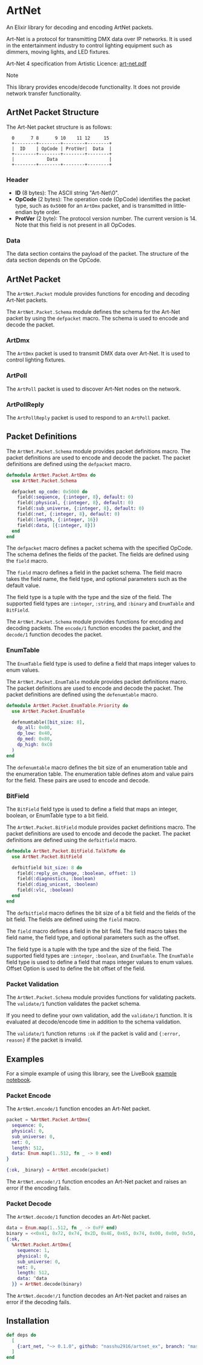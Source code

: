 # ArtNet

An Elixir library for decoding and encoding ArtNet packets.

Art-Net is a protocol for transmitting DMX data over IP networks. It is used in the entertainment industry to control lighting equipment such as dimmers, moving lights, and LED fixtures.

Art-Net 4 specification from Artistic Licence: [art-net.pdf](https://artisticlicence.com/WebSiteMaster/User%20Guides/art-net.pdf)

> [!NOTE]
> This library provides encode/decode functionality. It does not provide network transfer functionality.

## ArtNet Packet Structure

The Art-Net packet structure is as follows:

```
  0      7 8      9 10    11 12     15
  +--------+--------+--------+--------+
  |  ID    | OpCode | ProtVer|  Data  |
  +--------+--------+--------+--------+
  |            Data                   |
  +--------+--------+--------+--------+
```

### Header

- **ID** (8 bytes): The ASCII string "Art-Net\0".
- **OpCode** (2 bytes): The operation code (OpCode) identifies the packet type, such as `0x5000` for an `ArtDmx` packet, and is transmitted in little-endian byte order.
- **ProtVer** (2 byte): The protocol version number. The current version is 14. Note that this field is not present in all OpCodes.

### Data

The data section contains the payload of the packet. The structure of the data section depends on the OpCode.

## ArtNet Packet

The `ArtNet.Packet` module provides functions for encoding and decoding Art-Net packets.

The `ArtNet.Packet.Schema` module defines the schema for the Art-Net packet by using the `defpacket` macro. The schema is used to encode and decode the packet.

### ArtDmx

The `ArtDmx` packet is used to transmit DMX data over Art-Net. It is used to control lighting fixtures.

### ArtPoll

The `ArtPoll` packet is used to discover Art-Net nodes on the network.

### ArtPollReply

The `ArtPollReply` packet is used to respond to an `ArtPoll` packet.

## Packet Definitions

The `ArtNet.Packet.Schema` module provides packet definitions macro. The packet definitions are used to encode and decode the packet. The packet definitions are defined using the `defpacket` macro.

```elixir
defmodule ArtNet.Packet.ArtDmx do
  use ArtNet.Packet.Schema

  defpacket op_code: 0x5000 do
    field(:sequence, {:integer, 8}, default: 0)
    field(:physical, {:integer, 8}, default: 0)
    field(:sub_universe, {:integer, 8}, default: 0)
    field(:net, {:integer, 8}, default: 0)
    field(:length, {:integer, 16})
    field(:data, [{:integer, 8}])
  end
end
```

The `defpacket` macro defines a packet schema with the specified OpCode. The schema defines the fields of the packet. The fields are defined using the `field` macro.

The `field` macro defines a field in the packet schema. The field macro takes the field name, the field type, and optional parameters such as the default value.

The field type is a tuple with the type and the size of the field. The supported field types are `:integer`, `:string`, and `:binary` and `EnumTable` and `BitField`.

The `ArtNet.Packet.Schema` module provides functions for encoding and decoding packets. The `encode/1` function encodes the packet, and the `decode/1` function decodes the packet.

### EnumTable

The `EnumTable` field type is used to define a field that maps integer values to enum values.

The `ArtNet.Packet.EnumTable` module provides packet definitions macro. The packet definitions are used to encode and decode the packet. The packet definitions are defined using the `defenumtable` macro.

```elixir
defmodule ArtNet.Packet.EnumTable.Priority do
  use ArtNet.Packet.EnumTable

  defenumtable([bit_size: 8],
    dp_all: 0x00,
    dp_low: 0x40,
    dp_med: 0x80,
    dp_high: 0xC0
  )
end
```

The `defenumtable` macro defines the bit size of an enumeration table and the enumeration table. The enumeration table defines atom and value pairs for the field. These pairs are used to encode and decode.

### BitField

The `BitField` field type is used to define a field that maps an integer, boolean, or EnumTable type to a bit field.

The `ArtNet.Packet.BitField` module provides packet definitions macro. The packet definitions are used to encode and decode the packet. The packet definitions are defined using the `defbitfield` macro.

```elixir
defmodule ArtNet.Packet.BitField.TalkToMe do
  use ArtNet.Packet.BitField

  defbitfield bit_size: 8 do
    field(:reply_on_change, :boolean, offset: 1)
    field(:diagnostics, :boolean)
    field(:diag_unicast, :boolean)
    field(:vlc, :boolean)
  end
end
```

The `defbitfield` macro defines the bit size of a bit field and the fields of the bit field. The fields are defined using the `field` macro.

The `field` macro defines a field in the bit field. The field macro takes the field name, the field type, and optional parameters such as the offset.

The field type is a tuple with the type and the size of the field. The supported field types are `:integer`, `:boolean`, and `EnumTable`. The `EnumTable` field type is used to define a field that maps integer values to enum values. Offset Option is used to define the bit offset of the field.

### Packet Validation

The `ArtNet.Packet.Schema` module provides functions for validating packets. The `validate/1` function validates the packet schema.

If you need to define your own validation, add the `validate/1` function. It is evaluated at decode/encode time in addition to the schema validation.

The `validate/1` function returns `:ok` if the packet is valid and `{:error, reason}` if the packet is invalid.

## Examples

For a simple example of using this library, see the LiveBook [example notebook](livebook/artnet_sample.livemd).

### Packet Encode

The `ArtNet.encode/1` function encodes an Art-Net packet.

```elixir
packet = %ArtNet.Packet.ArtDmx{
  sequence: 0,
  physical: 0,
  sub_universe: 0,
  net: 0,
  length: 512,
  data: Enum.map(1..512, fn _ -> 0 end)
}

{:ok, _binary} = ArtNet.encode(packet)
```

The `ArtNet.encode!/1` function encodes an Art-Net packet and raises an error if the encoding fails.

### Packet Decode

The `ArtNet.decode/1` function decodes an Art-Net packet.

```elixir
data = Enum.map(1..512, fn _ -> 0xFF end)
binary = <<0x41, 0x72, 0x74, 0x2D, 0x4E, 0x65, 0x74, 0x00, 0x00, 0x50, 0x00, 0x0E, 0x01, 0x00, 0x00, 0x00, 0x02, 0x00>> <> Enum.into(data, <<>>, & <<&1>>)
{:ok, 
  %ArtNet.Packet.ArtDmx{
    sequence: 1,
    physical: 0,
    sub_universe: 0,
    net: 0,
    length: 512,
    data: ^data
  }} = ArtNet.decode(binary)
```

The `ArtNet.decode!/1` function decodes an Art-Net packet and raises an error if the decoding fails.

## Installation

```elixir
def deps do
  [
    {:art_net, "~> 0.1.0", github: "nasshu2916/artnet_ex", branch: "master"}
  ]
end
```
